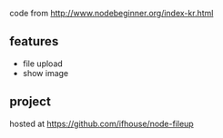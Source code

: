 code from 
http://www.nodebeginner.org/index-kr.html

## features
* file upload
* show image

## project 
hosted at https://github.com/ifhouse/node-fileup
